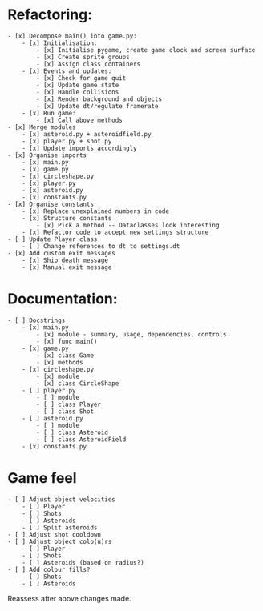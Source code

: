 # Refactoring:
    - [x] Decompose main() into game.py:
        - [x] Initialisation:
            - [x] Initialise pygame, create game clock and screen surface
            - [x] Create sprite groups
            - [x] Assign class containers
        - [x] Events and updates:
            - [x] Check for game quit
            - [x] Update game state
            - [x] Handle collisions
            - [x] Render background and objects
            - [x] Update dt/regulate framerate
        - [x] Run game:
            - [x] Call above methods
    - [x] Merge modules
        - [x] asteroid.py + asteroidfield.py
        - [x] player.py + shot.py
        - [x] Update imports accordingly
    - [x] Organise imports
        - [x] main.py
        - [x] game.py
        - [x] circleshape.py
        - [x] player.py
        - [x] asteroid.py
        - [x] constants.py
    - [x] Organise constants
        - [x] Replace unexplained numbers in code
        - [x] Structure constants
            - [x] Pick a method -- Dataclasses look interesting
        - [x] Refactor code to accept new settings structure
    - [ ] Update Player class
        - [ ] Change references to dt to settings.dt
    - [x] Add custom exit messages
        - [x] Ship death message
        - [x] Manual exit message
# Documentation:
    - [ ] Docstrings
        - [x] main.py
            - [x] module - summary, usage, dependencies, controls
            - [x] func main()
        - [x] game.py
            - [x] class Game
            - [x] methods
        - [x] circleshape.py
            - [x] module
            - [x] class CircleShape
        - [ ] player.py
            - [ ] module
            - [ ] class Player
            - [ ] class Shot
        - [ ] asteroid.py
            - [ ] module
            - [ ] class Asteroid
            - [ ] class AsteroidField
        - [x] constants.py

# Game feel
    - [ ] Adjust object velocities
        - [ ] Player
        - [ ] Shots
        - [ ] Asteroids
        - [ ] Split asteroids
    - [ ] Adjust shot cooldown
    - [ ] Adjust object colo(u)rs
        - [ ] Player
        - [ ] Shots
        - [ ] Asteroids (based on radius?)
    - [ ] Add colour fills?
        - [ ] Shots
        - [ ] Asteroids

Reassess after above changes made.